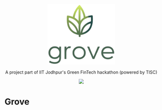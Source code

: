 <p align="center">
  <img src="assets/images/logo.png" height="200">
</p>
<p align="center">
  A project part of IIT Jodhpur's Green FinTech hackathon (powered by TISC)
</p>
<p align="center">
  <a href="https://skillicons.dev">
    <img src="https://skillicons.dev/icons?i=flutter,debian,neovim,py" />
  </a>
</p>

# Grove

